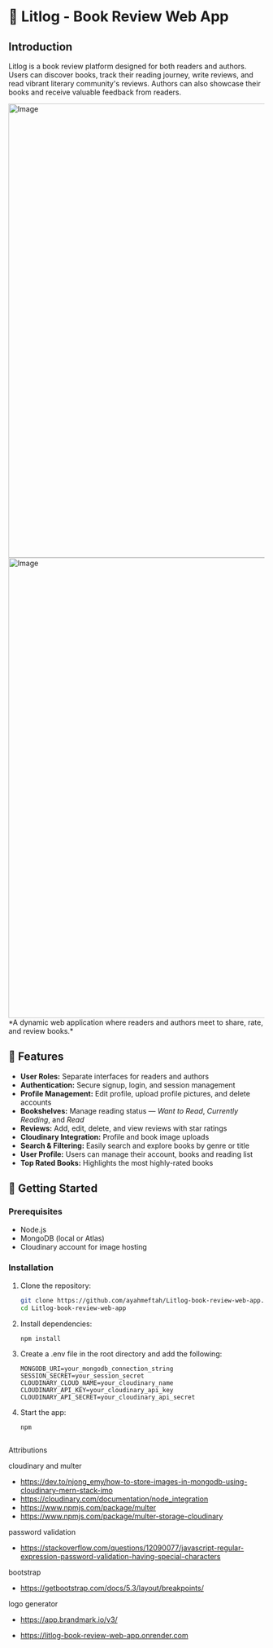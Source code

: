 # 📖 Litlog - Book Review Web App

## Introduction

Litlog is a book review platform designed for both readers and authors. Users can discover books, track their reading journey, write reviews, and read vibrant literary community's reviews. Authors can also showcase their books and receive valuable feedback from readers.

<img width="1897" height="892" alt="Image" src="https://github.com/user-attachments/assets/448de8ee-e042-49bf-b26b-ffbafcda1571" />

<img width="1900" height="904" alt="Image" src="https://github.com/user-attachments/assets/f9f9cc80-43a9-4c1b-b197-925ac5fb6974" />
*A dynamic web application where readers and authors meet to share, rate, and review books.*

## 📌 Features

- **User Roles:** Separate interfaces for readers and authors
- **Authentication:** Secure signup, login, and session management
- **Profile Management:** Edit profile, upload profile pictures, and delete accounts
- **Bookshelves:** Manage reading status — *Want to Read*, *Currently Reading*, and *Read*
- **Reviews:** Add, edit, delete, and view reviews with star ratings
- **Cloudinary Integration:** Profile and book image uploads
- **Search & Filtering:** Easily search and explore books by genre or title
- **User Profile:** Users can manage their account, books and reading list
- **Top Rated Books:** Highlights the most highly-rated books

## 🚀 Getting Started

### Prerequisites
- Node.js
- MongoDB (local or Atlas)
- Cloudinary account for image hosting

### Installation
1. Clone the repository:
   ```bash
   git clone https://github.com/ayahmeftah/Litlog-book-review-web-app.git
   cd Litlog-book-review-web-app
   ```

2. Install dependencies:
    ```bash
    npm install
    ```

3. Create a .env file in the root directory and add the following:
    ```env
    MONGODB_URI=your_mongodb_connection_string
    SESSION_SECRET=your_session_secret
    CLOUDINARY_CLOUD_NAME=your_cloudinary_name
    CLOUDINARY_API_KEY=your_cloudinary_api_key
    CLOUDINARY_API_SECRET=your_cloudinary_api_secret
    ```

4. Start the app:
    ```bash
    npm



Attributions

cloudinary and multer

- https://dev.to/njong_emy/how-to-store-images-in-mongodb-using-cloudinary-mern-stack-imo
- https://cloudinary.com/documentation/node_integration
- https://www.npmjs.com/package/multer
- https://www.npmjs.com/package/multer-storage-cloudinary

password validation
- https://stackoverflow.com/questions/12090077/javascript-regular-expression-password-validation-having-special-characters

bootstrap
- https://getbootstrap.com/docs/5.3/layout/breakpoints/

logo generator
- https://app.brandmark.io/v3/


- https://litlog-book-review-web-app.onrender.com